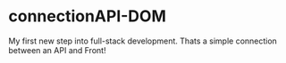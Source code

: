 # connectionAPI-DOM
My first new step into full-stack development. Thats a simple connection between an API and Front!
